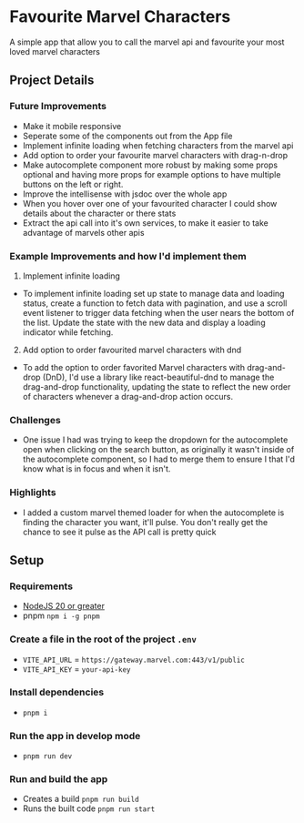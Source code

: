 # Favourite Marvel Characters
A simple app that allow you to call the marvel api and favourite your most loved marvel characters

## Project Details

### Future Improvements
- Make it mobile responsive
- Seperate some of the components out from the App file
- Implement infinite loading when fetching characters from the marvel api
- Add option to order your favourite marvel characters with drag-n-drop
- Make autocomplete component more robust by making some props optional and having more props for example options to have multiple buttons on the left or right.
- Improve the intellisense with jsdoc over the whole app
- When you hover over one of your favourited character I could show details about the character or there stats
- Extract the api call into it's own services, to make it easier to take advantage of marvels other apis

### Example Improvements and how I'd implement them
1. Implement infinite loading
  - To implement infinite loading set up state to manage data and loading status, create a function to fetch data with pagination, and use a scroll event listener to trigger data fetching when the user nears the bottom of the list. Update the state with the new data and display a loading indicator while fetching.
2. Add option to order favourited marvel characters with dnd
  - To add the option to order favorited Marvel characters with drag-and-drop (DnD), I'd use a library like react-beautiful-dnd to manage the drag-and-drop functionality, updating the state to reflect the new order of characters whenever a drag-and-drop action occurs.

### Challenges
- One issue I had was trying to keep the dropdown for the autocomplete open when clicking on the search button, as originally it wasn't inside of the autocomplete component, so I had to merge them to ensure I that I'd know what is in focus and when it isn't.

### Highlights
- I added a custom marvel themed loader for when the autocomplete is finding the character you want, it'll pulse. You don't really get the chance to see it pulse as the API call is pretty quick

## Setup

### Requirements
- [NodeJS 20 or greater](https://nodejs.org/en/download/package-manager)
- pnpm `npm i -g pnpm`

### Create a file in the root of the project `.env`
- `VITE_API_URL` = `https://gateway.marvel.com:443/v1/public`
- `VITE_API_KEY` = `your-api-key`

### Install dependencies
- `pnpm i`

### Run the app in develop mode
- `pnpm run dev`

### Run and build the app
- Creates a build `pnpm run build`
- Runs the built code `pnpm run start`


